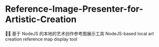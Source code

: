 # Reference-Image-Presenter-for-Artistic-Creation
🧑‍🎨 基于 NodeJS 的本地的艺术创作参考图展示工具 NodeJS-based local art creation reference map display tool
